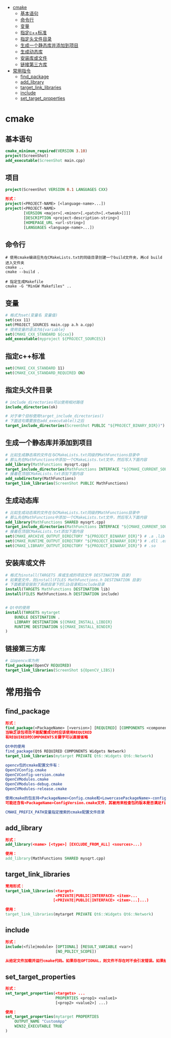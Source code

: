 - [cmake](#cmake)
	- [基本语句](#基本语句)
	- [命令行](#命令行)
	- [变量](#变量)
	- [指定c++标准](#指定c++标准)
	- [指定头文件目录](#指定头文件目录)
	- [生成一个静态库并添加到项目](#生成一个静态库并添加到项目)
	- [生成动态库](#生成动态库)
	- [安装库或文件](#安装库或文件)
	- [链接第三方库](#链接第三方库)
- [常用指令](#常用指令)
	- [find_package](#find_package)
	- [add_library](#add_library)
	- [target_link_libraries](#target_link_libraries)
	- [include](#include)
	- [set_target_properties](#set_target_properties)

# cmake

## 基本语句

```cmake
cmake_minimum_required(VERSION 3.10)
project(ScreenShot)
add_executable(ScreenShot main.cpp)
```
## 项目
```cmake
project(ScreenShot VERSION 0.1 LANGUAGES CXX)

形式：
project(<PROJECT-NAME> [<language-name>...])
project(<PROJECT-NAME>
        [VERSION <major>[.<minor>[.<patch>[.<tweak>]]]]
        [DESCRIPTION <project-description-string>]
        [HOMEPAGE_URL <url-string>]
        [LANGUAGES <language-name>...])
```
## 命令行

```shell
# 使用cmake编译应先在CMakeLists.txt的同级目录创建一个build文件夹，再cd build进入文件夹
cmake ..
cmake --build .

# 指定生成Makefile
cmake -G "MinGW Makefiles" ..
```
## 变量

```cmake
# 格式为set(变量名 变量值)
set(cxx 11)
set(PROJECT_SOURCES main.cpp a.h a.cpp)
# 使用变量的语法为${variable}
set(CMAKE_CXX_STANDARD ${cxx})
add_executable(myproject ${PROJECT_SOURCES})
```
## 指定c++标准

```cmake
set(CMAKE_CXX_STANDARD 11)
set(CMAKE_CXX_STANDARD_REQUIRED ON)
```
## 指定头文件目录

```cmake
# include_directories可以使用相对路径
include_directories(ok)

# 对于单个目标使用target_include_directories()
# 下面这句需要放在add_executable()之后
target_include_directories(ScreenShot PUBLIC "${PROJECT_BINARY_DIR})")
```
## 生成一个静态库并添加到项目

```cmake
# 比如生成静态库的文件在与CMakeLists.txt同级的MathFunctions目录中
# 那么先在MathFunctions中添加一个CMakeLists.txt文件，然后写入下面内容
add_library(MathFunctions mysqrt.cpp)
target_include_directories(MathFunctions INTERFACE "${CMAKE_CURRENT_SOURCE_DIR}")	
# 接着在顶层CMakeLists.txt添加下面内容
add_subdirectory(MathFunctions)
target_link_libraries(ScreenShot PUBLIC MathFunctions)
```
## 生成动态库

```cmake
# 比如生成动态库的文件在与CMakeLists.txt同级的MathFunctions目录中
# 那么先在MathFunctions中添加一个CMakeLists.txt文件，然后写入下面内容
add_library(MathFunctions SHARED mysqrt.cpp)
target_include_directories(MathFunctions INTERFACE "${CMAKE_CURRENT_SOURCE_DIR}")
# 接着在顶层CMakeLists.txt添加下面内容
set(CMAKE_ARCHIVE_OUTPUT_DIRECTORY "${PROJECT_BINARAY_DIR}") # .a .lib
set(CMAKE_RUNTIME_OUTPUT_DIRECTORY "${PROJECT_BINARAY_DIR}") # .dll .exe
set(CMAKE_LIBRARY_OUTPUT_DIRECTORY "${PROJECT_BINARAY_DIR}") # .so
```
## 安装库或文件

```cmake
# 格式为install(TARGETS 库或生成的项目文件 DESTINATION 目录)
# 如果是文件，则install(FILES MathFunctions.h DESTINATION 目录)
# 下面都是安装到了系统目录下的lib目录和include目录
install(TARGETS MathFunctions DESTINATION lib)
install(FILES MathFunctions.h DESTINATION include)


# Qt中的使用
install(TARGETS mytarget
    BUNDLE DESTINATION .
    LIBRARY DESTINATION ${CMAKE_INSTALL_LIBDIR}
    RUNTIME DESTINATION ${CMAKE_INSTALL_BINDIR}
)
```
## 链接第三方库

```cmake
# 以opencv库为例
find_package(OpenCV REQUIRED)
target_link_libraries(ScreenShot ${OpenCV_LIBS})
```



# 常用指令
## find_package
```cmake
形式：
find_package(<PackageName> [<version>] [REQUIRED] [COMPONENTS <components>...])
当缺乏该包项目不能配置成功时应该使用REQUIRED
有REQUIRED时COMPONENTS关键字可以直接省略

Qt中的使用
find_package(Qt6 REQUIRED COMPONENTS Widgets Network)
target_link_libraries(mytarget PRIVATE Qt6::Widgets Qt6::Network)

opencv包的cmake配置文件有：
OpenCVConfig.cmake
OpenCVConfig-version.cmake
OpenCVModules.cmake
OpenCVModules-debug.cmake
OpenCVModules-release.cmake

使用cmake的包支持<PackageName>Config.cmake和<LowercasePackageName>-config.cmake两种配置文件名，只有该文件是必须的以使用find_package()
可能还含有<PackageName>ConfigVersion.cmake文件，其被用来检查包的版本是否满足find_package()的版本参数限制，但find_package()指定版本是可选的

CMAKE_PREFIX_PATH变量指定搜索的cmake配置文件目录
```
## add_library
```cmake
形式：
add_library(<name> [<type>] [EXCLUDE_FROM_ALL] <sources>...)

使用：
add_library(MathFunctions SHARED mysqrt.cpp)
```
## target_link_libraries
```cmake
常用形式：
target_link_libraries(<target>
                      <PRIVATE|PUBLIC|INTERFACE> <item>...
                     [<PRIVATE|PUBLIC|INTERFACE> <item>...]...)

使用：
target_link_libraries(mytarget PRIVATE Qt6::Widgets Qt6::Network)
```
## include
```cmake
形式：
include(<file|module> [OPTIONAL] [RESULT_VARIABLE <var>]
                      [NO_POLICY_SCOPE])
                      
从给定文件加载并运行cmake代码。如果存在OPTIONAL，则文件不存在时不会引发错误。如果给出了RESULT_VARIABLE，则变量<var>将设置为已包含的完整文件名，如果失败则设置为NOTFOUND。
```
## set_target_properties
```cmake
形式：
set_target_properties(<targets> ...
                      PROPERTIES <prop1> <value1>
                      [<prop2> <value2>] ...)

使用：
set_target_properties(mytarget PROPERTIES
    OUTPUT_NAME "CustomApp"
    WIN32_EXECUTABLE TRUE
)
```
